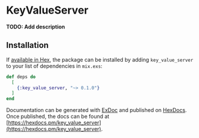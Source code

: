 # KeyValueServer

**TODO: Add description**

## Installation

If [available in Hex](https://hex.pm/docs/publish), the package can be installed
by adding `key_value_server` to your list of dependencies in `mix.exs`:

```elixir
def deps do
  [
    {:key_value_server, "~> 0.1.0"}
  ]
end
```

Documentation can be generated with [ExDoc](https://github.com/elixir-lang/ex_doc)
and published on [HexDocs](https://hexdocs.pm). Once published, the docs can
be found at [https://hexdocs.pm/key_value_server](https://hexdocs.pm/key_value_server).

